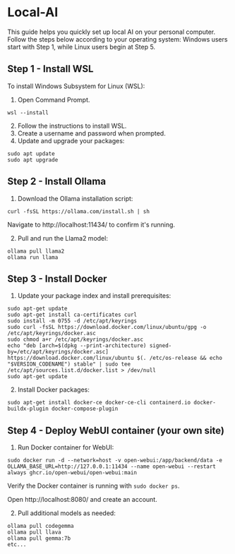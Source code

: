 
# Local-AI
This guide helps you quickly set up local AI on your personal computer. Follow the steps below according to your operating system: Windows users start with Step 1, while Linux users begin at Step 5.


## Step 1 - Install WSL
To install Windows Subsystem for Linux (WSL):

1. Open Command Prompt.
```
wsl --install
```
2. Follow the instructions to install WSL.
3. Create a username and password when prompted.
4. Update and upgrade your packages:
```
sudo apt update
sudo apt upgrade
```

## Step 2 - Install Ollama
1. Download the Ollama installation script:
```
curl -fsSL https://ollama.com/install.sh | sh
```
Navigate to http://localhost:11434/ to confirm it's running.

2. Pull and run the Llama2 model:
```
ollama pull llama2
ollama run llama
```

## Step 3 - Install Docker
1. Update your package index and install prerequisites:
```
sudo apt-get update
sudo apt-get install ca-certificates curl
sudo install -m 0755 -d /etc/apt/keyrings
sudo curl -fsSL https://download.docker.com/linux/ubuntu/gpg -o /etc/apt/keyrings/docker.asc
sudo chmod a+r /etc/apt/keyrings/docker.asc
echo "deb [arch=$(dpkg --print-architecture) signed-by=/etc/apt/keyrings/docker.asc] https://download.docker.com/linux/ubuntu $(. /etc/os-release && echo "$VERSION_CODENAME") stable" | sudo tee /etc/apt/sources.list.d/docker.list > /dev/null
sudo apt-get update
```
2. Install Docker packages:
```
sudo apt-get install docker-ce docker-ce-cli containerd.io docker-buildx-plugin docker-compose-plugin
```

## Step 4 - Deploy WebUI container (your own site)
1. Run Docker container for WebUI:
```
sudo docker run -d --network=host -v open-webui:/app/backend/data -e OLLAMA_BASE_URL=http://127.0.0.1:11434 --name open-webui --restart always ghcr.io/open-webui/open-webui:main
```
Verify the Docker container is running with ```sudo docker ps```.

Open http://localhost:8080/ and create an account.

2. Pull additional models as needed:
```
ollama pull codegemma
ollama pull llava
ollama pull gemma:7b
etc...
```
